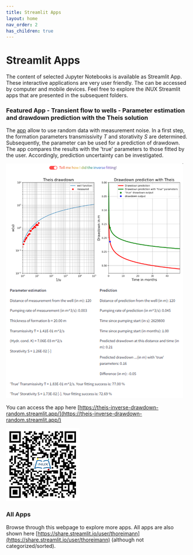 ```yaml
---
title: Streamlit Apps
layout: home
nav_order: 2
has_children: true
---
```


# Streamlit Apps

The content of selected Jupyter Notebooks is available as Streamlit App. These interactive applications are very user friendly. The can be accessed by computer and mobile devices. Feel free to explore the iNUX Streamlit apps that are presented in the subsequent folders.

### Featured App - Transient flow to wells - Parameter estimation and drawdown prediction with the Theis solution

The [app](https://theis-inverse-drawdown-random.streamlit.app/) allow to use random data with measurement noise. In a first step, the formation parameters transmissivity _T_ and storativity _S_ are determined. Subsequently, the parameter can be used for a prediction of drawdown. The app compares the results with the 'true' parameters to those fitted by the user. Accordingly, prediction uncertainty can be investigated. 

![Screenshot of the app](./assets/images/st/05/theis_invers_drawdown_random.png)

You can access the app here [https://theis-inverse-drawdown-random.streamlit.app/](https://theis-inverse-drawdown-random.streamlit.app/)

<img src="./assets/images/st/05/theis_invers_drawdown_random_QR.png" alt="QR code to access the app" width="200"/>

### All Apps 
Browse through this webpage to explore more apps. All apps are also shown here [https://share.streamlit.io/user/thoreimann](https://share.streamlit.io/user/thoreimann) (although not categorized/sorted).
